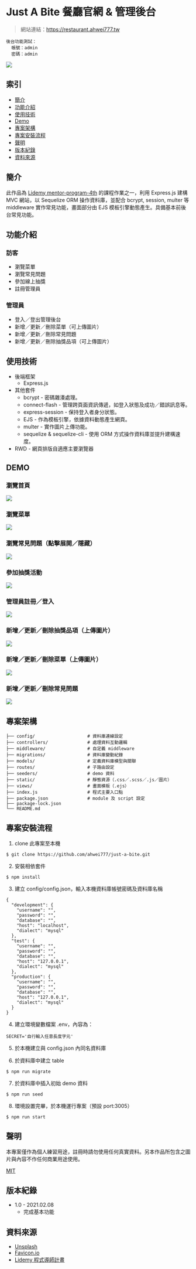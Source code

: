 # Just A Bite 餐廳官網 & 管理後台

> 網站連結：https://restaurant.ahwei777.tw  
```
後台功能測試：
  帳號：admin
  密碼：admin
```
![](https://github.com/ahwei777/for-GaGiO-README/blob/main/restaurant/restaurant-banner.png?raw=true)

## 索引
- [簡介](#簡介)
- [功能介紹](#功能介紹)
- [使用技術](#使用技術)
- [Demo](#Demo)
- [專案架構](#專案架構)
- [專案安裝流程](#專案安裝流程)
- [聲明](#聲明)
- [版本紀錄](#版本紀錄)
- [資料來源](#資料來源)

## 簡介

此作品為 [Lidemy mentor-program-4th](https://github.com/Lidemy/mentor-program-4th) 的課程作業之一，利用 Express.js 建構 MVC 網站，以 Sequelize ORM 操作資料庫，並配合 bcrypt, session, multer 等 middleware 實作常見功能，畫面部分由 EJS 模板引擎動態產生。具備基本前後台常見功能。

## 功能介紹

### 訪客
- 瀏覽菜單
- 瀏覽常見問題
- 參加線上抽獎
- 註冊管理員

### 管理員
- 登入／登出管理後台
- 新增／更新／刪除菜單（可上傳圖片）
- 新增／更新／刪除常見問題
- 新增／更新／刪除抽獎品項（可上傳圖片）

## 使用技術
- 後端框架
    - Express.js
- 其他套件
    - bcrypt - 密碼雜湊處理。
    - connect-flash - 管理跨頁面資訊傳遞，如登入狀態及成功／錯誤訊息等。
    - express-session - 保持登入者身分狀態。
    - EJS - 作為模板引擎，依據資料動態產生網頁。
    - multer - 實作圖片上傳功能。
    - sequelize & sequelize-cli - 使用 ORM 方式操作資料庫並提升建構速度。
- RWD - 網頁排版自適應主要瀏覽器

## DEMO

### 瀏覽首頁
![](https://github.com/ahwei777/for-GaGiO-README/blob/main/restaurant/restaurant-wholePage.jpg?raw=true)

### 瀏覽菜單
![](https://github.com/ahwei777/for-GaGiO-README/blob/main/restaurant/restaurant-order.png?raw=true)

### 瀏覽常見問題（點擊展開／隱藏）
![](https://github.com/ahwei777/for-GaGiO-README/blob/main/restaurant/restaurant-faq.gif?raw=true)

### 參加抽獎活動
![](https://github.com/ahwei777/for-GaGiO-README/blob/main/restaurant/restaurant-lottery.gif?raw=true)

### 管理員註冊／登入
![](https://github.com/ahwei777/for-GaGiO-README/blob/main/restaurant/restaurant-admin.gif?raw=true)

### 新增／更新／刪除抽獎品項（上傳圖片）
![](https://github.com/ahwei777/for-GaGiO-README/blob/main/restaurant/restaurant-lottery-update.gif?raw=true)

### 新增／更新／刪除菜單（上傳圖片）
![](https://github.com/ahwei777/for-GaGiO-README/blob/main/restaurant/restaurant-menu-update.gif?raw=true)

### 新增／更新／刪除常見問題
![](https://github.com/ahwei777/for-GaGiO-README/blob/main/restaurant/restaurant-faq-update.gif?raw=true)

## 專案架構

```
├── config/                    # 資料庫連線設定
├── controllers/               # 處理資料互動邏輯
├── middleware/                # 自定義 middleware
├── migrations/                # 資料庫變動紀錄
├── models/                    # 定義資料庫模型與關聯
├── routes/                    # 子路由設定
├── seeders/                   # demo 資料
├── static/                    # 靜態資源（.css／.scss／.js／圖片）
├── views/                     # 畫面模板（.ejs）
├── index.js                   # 程式主要入口點
├── package.json               # module 及 script 設定
├── package-lock.json
└── README.md
```

## 專案安裝流程

1. clone 此專案至本機
``` 
$ git clone https://github.com/ahwei777/just-a-bite.git
```

2. 安裝相依套件
```
$ npm install
```

3. 建立 config/config.json，輸入本機資料庫帳號密碼及資料庫名稱
```
{
  "development": {
    "username": "",
    "password": "",
    "database": "",
    "host": "localhost",
    "dialect": "mysql"
  },
  "test": {
    "username": "",
    "password": "",
    "database": "",
    "host": "127.0.0.1",
    "dialect": "mysql"
  },
  "production": {
    "username": "",
    "password": "",
    "database": "",
    "host": "127.0.0.1",
    "dialect": "mysql"
  }
}
```

4. 建立環境變數檔案 .env，內容為：
```
SECRET='自行輸入任意長度字元'
```

5. 於本機建立與 config.json 內同名資料庫

6. 於資料庫中建立 table
```
$ npm run migrate
```

7. 於資料庫中插入初始 demo 資料
```
$ npm run seed
```

8. 環境設置完畢，於本機運行專案（預設 port:3005）
```
$ npm run start
```

## 聲明
本專案僅作為個人練習用途，註冊時請勿使用任何真實資料。另本作品所包含之圖片與內容不作任何商業用途使用。

[MIT](https://choosealicense.com/licenses/mit/)

## 版本紀錄

- 1.0 - 2021.02.08
	- 完成基本功能

## 資料來源

- [Unsplash](https://unsplash.com/)
- [Favicon.io](https://favicon.io/)
- [Lidemy 程式導師計畫](https://bootcamp.lidemy.com/)